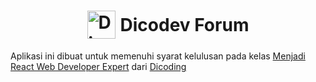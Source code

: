 <h1 style="display: flex; justify-content: center; align-items: center;"><img style="margin-right: 8px;" width="45px" height="45px" src="./src/assets/dicodev.svg" alt="Dicodev Logo" /> Dicodev Forum</h1>

Aplikasi ini dibuat untuk memenuhi syarat kelulusan pada kelas [Menjadi React Web Developer Expert](https://www.dicoding.com/academies/418/) dari [Dicoding](https://www.dicoding.com/)

